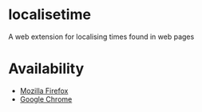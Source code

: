 # localisetime
A web extension for localising times found in web pages

# Availability
* [Mozilla Firefox](https://addons.mozilla.org/en-US/firefox/addon/localise-times/)
* [Google Chrome](https://chrome.google.com/webstore/detail/localise-times/lfapgjogceelfpildippecdikjnljkek)
